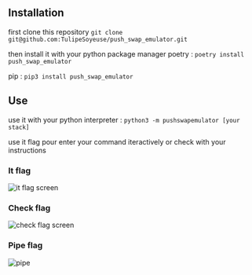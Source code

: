 ## Installation
first clone this repository
```git clone git@github.com:TulipeSoyeuse/push_swap_emulator.git```

then install it with your python package manager
poetry :
```poetry install push_swap_emulator```

pip :
````pip3 install push_swap_emulator````

## Use
use it with your python interpreter :
```python3 -m pushswapemulator [your stack]```

use it flag pour enter your command iteractively or check with your instructions

### It flag
![it flag screen](https://github.com/TulipeSoyeuse/push_swap_emulator/assets/96928909/4151e53a-11eb-452d-aee9-5d6c95654607)


### Check flag
![check flag screen](https://github.com/TulipeSoyeuse/push_swap_emulator/assets/96928909/93415216-5f01-4f5d-b70e-530b3a852571)

### Pipe flag
![pipe](https://github.com/TulipeSoyeuse/push_swap_emulator/assets/96928909/9e582e35-52b3-42e5-a8b4-f4d3d3bb6fdb)
